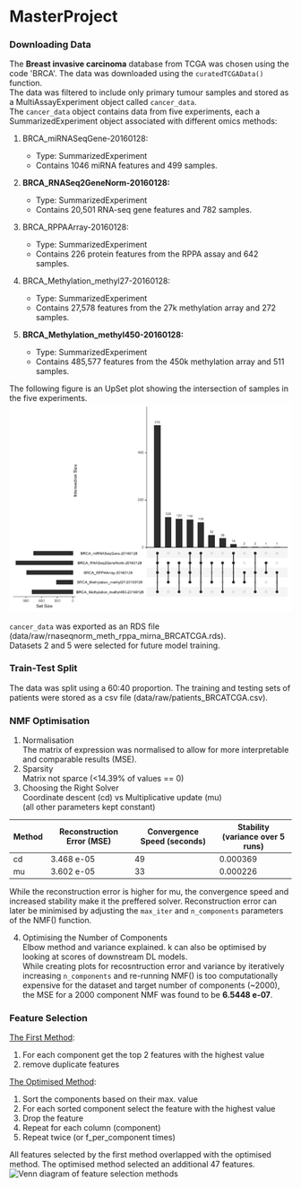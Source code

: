 # MasterProject

### Downloading Data
The **Breast invasive carcinoma** database from TCGA was chosen using the code 'BRCA'.
The data was downloaded using the ```curatedTCGAData()``` function.\
The data was filtered to include only primary tumour samples and stored as a MultiAssayExperiment object called ```cancer_data```.\
The ```cancer_data``` object contains data from five experiments, each a SummarizedExperiment object associated with different omics methods:
1. BRCA_miRNASeqGene-20160128:
   - Type: SummarizedExperiment
   - Contains 1046 miRNA features and 499 samples.

2. **BRCA_RNASeq2GeneNorm-20160128:**
   - Type: SummarizedExperiment
   - Contains 20,501 RNA-seq gene features and 782 samples.

3. BRCA_RPPAArray-20160128:
   - Type: SummarizedExperiment
   - Contains 226 protein features from the RPPA assay and 642 samples.

4. BRCA_Methylation_methyl27-20160128:
   - Type: SummarizedExperiment
   - Contains 27,578 features from the 27k methylation array and 272 samples.

5. **BRCA_Methylation_methyl450-20160128:**
   - Type: SummarizedExperiment
   - Contains 485,577 features from the 450k methylation array and 511 samples.
  
The following figure is an UpSet plot showing the intersection of samples in the five experiments.\
![UpSet Plot of TCGA Data](Figures/upSet.png)

```cancer_data``` was exported as an RDS file (data/raw/rnaseqnorm_meth_rppa_mirna_BRCATCGA.rds).\
Datasets 2 and 5 were selected for future model training.

### Train-Test Split
The data was split using a 60:40 proportion. The training and testing sets of patients were stored as a csv file (data/raw/patients_BRCATCGA.csv).

### NMF Optimisation
1. Normalisation\
   The matrix of expression was normalised to allow for more interpretable and comparable results (MSE).
2. Sparsity\
   Matrix not sparce (<14.39% of values == 0)
3. Choosing the Right Solver\
   Coordinate descent (cd) vs Multiplicative update (mu)\
   (all other parameters kept constant)
   
| Method | Reconstruction Error (MSE) | Convergence Speed (seconds) | Stability (variance over 5 runs) |
|--------|-----------------------------|------------------------------|-----------------------------------|
| cd     | 3.468 e-05                 | 49                           | 0.000369                         |
| mu     | 3.602 e-05                 | 33                           | 0.000226                         |

   While the reconstruction error is higher for mu, the convergence speed and increased stability make it the preffered solver. Reconstruction error can later be minimised by adjusting the ```max_iter``` and ```n_components``` parameters of the NMF() function.
   
4. Optimising the Number of Components\
   Elbow method and variance explained. k can also be optimised by looking at scores of downstream DL models.\
   While creating plots for recosntruction error and variance by iteratively increasing ```n_components``` and re-running NMF() is too computationally expensive for the dataset and target number of components (~2000), the MSE for a 2000 component NMF was found to be **6.5448 e-07**.

### Feature Selection
[The First Method](NMF/NMF_feature_selection.ipynb):
1. For each component get the top 2 features with the highest value
2. remove duplicate features

[The Optimised Method](NMF/NMF_feature_selection_optimisation.ipynb):
1. Sort the components based on their max. value
2. For each sorted component select the feature with the highest value
3. Drop the feature
4. Repeat for each column (component)
5. Repeat twice (or f_per_component times)

All features selected by the first method overlapped with the optimised method. The optimised method selected an additional 47 features.\
![Venn diagram of feature selection methods](Figures/Feature_selection_methods_venn.png)

   







   


  
